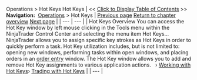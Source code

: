 ﻿
Operations > Hot Keys
Hot Keys
| << [Click to Display Table of Contents](hot_key_manager.md) >> **Navigation:**     [Operations](operations-1.md) > Hot Keys | [Previous page](download-1.md) [Return to chapter overview](operations-1.md) [Next page](working_with_hot_keys-1.md) |
| --- | --- |
| Hot Keys Overview You can access the Hot Key window by left mouse clicking in the Tools menu within the NinjaTrader Control Center and selecting the menu item Hot Keys...   NinjaTrader allows you to assign specific key strokes as Hot Keys in order to quickly perform a task. Hot Key utilization includes, but is not limited to: opening new windows, performing tasks within open windows, and placing orders in an [order entry](order_entry-1.md) window. The Hot Key window allows you to add and remove Hot Key assignments to various application actions.   › [Working with Hot Keys](working_with_hot_keys-1.md)› [Trading with Hot Keys](trading_with_hot_keys-1.md) |
| --- |

